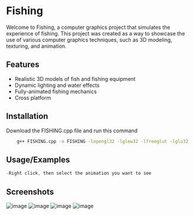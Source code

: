 
# Fishing

Welcome to Fishing, a computer graphics project that simulates the experience of fishing. This project was created as a way to showcase the use of various computer graphics techniques, such as 3D modeling, texturing, and animation.


## Features

- Realistic 3D models of fish and fishing equipment
- Dynamic lighting and water effects
- Fully-animated fishing mechanics
- Cross platform


## Installation

Download the FISHING.cpp file and run this command
```bash
    g++ FISHING.cpp -o FISHING -lopengl32 -lglew32 -lfreeglut -lglu32
```
    
## Usage/Examples

```javascript
-Right click, then select the animation you want to see
```

## Screenshots
![image](https://user-images.githubusercontent.com/76939418/212559032-f2183278-ba9c-44e8-88df-95fdf183a22c.png)
![image](https://user-images.githubusercontent.com/76939418/212559049-f9236c8b-9a8f-45d8-894f-c94f8a612b49.png)
![image](https://user-images.githubusercontent.com/76939418/212559059-df03a4c8-2a96-47e4-b1fb-0b57d95685a9.png)
![image](https://user-images.githubusercontent.com/76939418/212559071-22dff14b-8435-4a7d-b420-9da05bca77dc.png)
